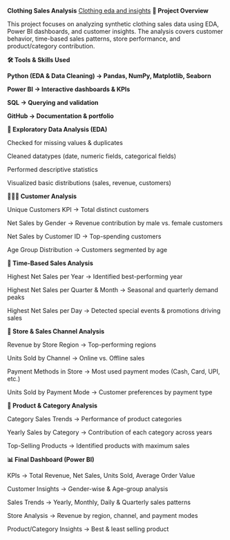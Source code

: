 **Clothing Sales Analysis** <a href="https://github.com/chandusaigari/clothing-sales-insights/blob/main/salescloth.pbix">Clothing eda and insights</a>
**📌 Project Overview**

This project focuses on analyzing synthetic clothing sales data using EDA, Power BI dashboards, and customer insights. The analysis covers customer behavior, time-based sales patterns, store performance, and product/category contribution.

**🛠 Tools & Skills Used**

**Python (EDA & Data Cleaning) → Pandas, NumPy, Matplotlib, Seaborn**

**Power BI → Interactive dashboards & KPIs**

**SQL → Querying and validation**

**GitHub → Documentation & portfolio**

**🔎 Exploratory Data Analysis (EDA)**

Checked for missing values & duplicates

Cleaned datatypes (date, numeric fields, categorical fields)

Performed descriptive statistics

Visualized basic distributions (sales, revenue, customers)

**🧑‍🤝‍🧑 Customer Analysis**

Unique Customers KPI → Total distinct customers

Net Sales by Gender → Revenue contribution by male vs. female customers

Net Sales by Customer ID → Top-spending customers

Age Group Distribution → Customers segmented by age

**📅 Time-Based Sales Analysis**

Highest Net Sales per Year → Identified best-performing year

Highest Net Sales per Quarter & Month → Seasonal and quarterly demand peaks

Highest Net Sales per Day → Detected special events & promotions driving sales

**🏬 Store & Sales Channel Analysis**

Revenue by Store Region → Top-performing regions

Units Sold by Channel → Online vs. Offline sales

Payment Methods in Store → Most used payment modes (Cash, Card, UPI, etc.)

Units Sold by Payment Mode → Customer preferences by payment type

**👕 Product & Category Analysis**

Category Sales Trends → Performance of product categories

Yearly Sales by Category → Contribution of each category across years

Top-Selling Products → Identified products with maximum sales

**📊 Final Dashboard (Power BI)**

KPIs → Total Revenue, Net Sales, Units Sold, Average Order Value

Customer Insights → Gender-wise & Age-group analysis

Sales Trends → Yearly, Monthly, Daily & Quarterly sales patterns

Store Analysis → Revenue by region, channel, and payment modes

Product/Category Insights → Best & least selling product
